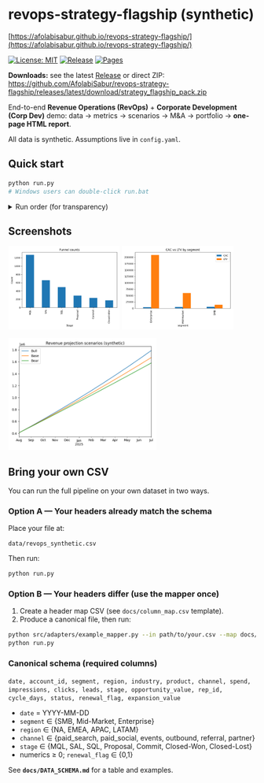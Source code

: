 # revops-strategy-flagship (synthetic)

[https://afolabisabur.github.io/revops-strategy-flagship/](https://afolabisabur.github.io/revops-strategy-flagship/)

[![License: MIT](https://img.shields.io/badge/License-MIT-blue.svg)](LICENSE)
[![Release](https://img.shields.io/github/v/release/AfolabiSabur/revops-strategy-flagship?display_name=tag)](../../releases)
[![Pages](https://img.shields.io/badge/GitHub%20Pages-live-brightgreen)](https://afolabisabur.github.io/revops-strategy-flagship/)

**Downloads:** see the latest [Release](../../releases) or direct ZIP:  
https://github.com/AfolabiSabur/revops-strategy-flagship/releases/latest/download/strategy_flagship_pack.zip


End-to-end **Revenue Operations (RevOps)** + **Corporate Development (Corp Dev)** demo:
data → metrics → scenarios → M&A → portfolio → **one-page HTML report**.

All data is synthetic. Assumptions live in `config.yaml`.

## Quick start

```bash
python run.py
# Windows users can double-click run.bat
```

<details><summary>Run order (for transparency)</summary>

```bash
pip install -r requirements.txt
python src/generate_data.py
python src/build_charts.py
python src/scenario_planner.py
python src/deal_model.py
python src/portfolio_optimizer.py
python src/compute_kpis.py
python src/build_sparklines.py
python src/build_report.py
python src/build_zip.py
```

</details>

## Screenshots

<p>
  <img src="docs/shot_funnel.png" alt="Funnel counts by stage" width="45%">
  <img src="docs/shot_cac_ltv.png" alt="CAC vs LTV by segment" width="45%">
</p>
<p>
  <img src="docs/shot_scenarios.png" alt="Revenue projection scenarios" width="60%">
</p>

## Bring your own CSV

You can run the full pipeline on your own dataset in two ways.

### Option A — Your headers already match the schema

Place your file at:

```
data/revops_synthetic.csv
```

Then run:

```bash
python run.py
```

### Option B — Your headers differ (use the mapper once)

1. Create a header map CSV (see `docs/column_map.csv` template).
2. Produce a canonical file, then run:

```bash
python src/adapters/example_mapper.py --in path/to/your.csv --map docs/column_map.csv --out data/revops_synthetic.csv
python run.py
```

### Canonical schema (required columns)

`date, account_id, segment, region, industry, product, channel, spend, impressions, clicks, leads, stage, opportunity_value, rep_id, cycle_days, status, renewal_flag, expansion_value`

* `date` = YYYY-MM-DD
* `segment` ∈ {SMB, Mid-Market, Enterprise}
* `region` ∈ {NA, EMEA, APAC, LATAM}
* `channel` ∈ {paid_search, paid_social, events, outbound, referral, partner}
* `stage` ∈ {MQL, SAL, SQL, Proposal, Commit, Closed-Won, Closed-Lost}
* numerics ≥ 0; `renewal_flag` ∈ {0,1}

See **`docs/DATA_SCHEMA.md`** for a table and examples.
